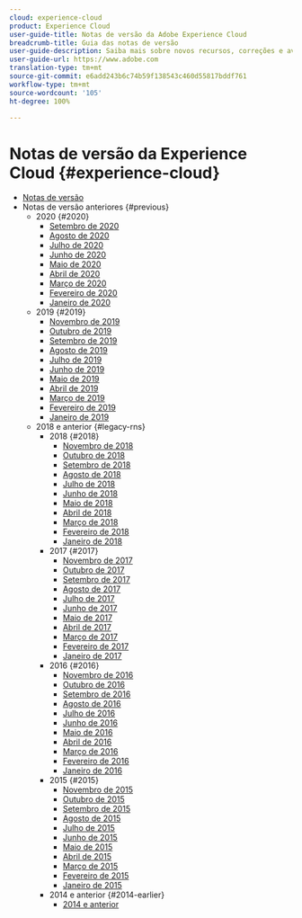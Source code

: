 ```yaml
---
cloud: experience-cloud
product: Experience Cloud
user-guide-title: Notas de versão da Adobe Experience Cloud
breadcrumb-title: Guia das notas de versão
user-guide-description: Saiba mais sobre novos recursos, correções e avisos importantes sobre o Adobe Experience Cloud.
user-guide-url: https://www.adobe.com
translation-type: tm+mt
source-git-commit: e6add243b6c74b59f138543c460d55817bddf761
workflow-type: tm+mt
source-wordcount: '105'
ht-degree: 100%

---
```



# Notas de versão da Experience Cloud {#experience-cloud}

+ [Notas de versão](current.md)
+ Notas de versão anteriores {#previous}
   + 2020 {#2020}
      + [Setembro de 2020](c-legacy-releases/2020/09102020.md)
      + [Agosto de 2020](c-legacy-releases/2020/08132020.md)
      + [Julho de 2020](c-legacy-releases/2020/07162020.md)
      + [Junho de 2020](c-legacy-releases/2020/06182020.md)
      + [Maio de 2020](c-legacy-releases/2020/05212020.md)
      + [Abril de 2020](c-legacy-releases/2020/04162020.md)
      + [Março de 2020](c-legacy-releases/2020/03122020.md)
      + [Fevereiro de 2020](c-legacy-releases/2020/02202020.md)
      + [Janeiro de 2020](c-legacy-releases/2020/01162020.md)
   + 2019 {#2019}
      + [Novembro de 2019](c-legacy-releases/2019/10312019.md)
      + [Outubro de 2019](c-legacy-releases/2019/10102019.md)
      + [Setembro de 2019](c-legacy-releases/2019/09122019.md)
      + [Agosto de 2019](c-legacy-releases/2019/08082019.md)
      + [Julho de 2019](c-legacy-releases/2019/07182019.md)
      + [Junho de 2019](c-legacy-releases/2019/06132019.md)
      + [Maio de 2019](c-legacy-releases/2019/05092019.md)
      + [Abril de 2019](c-legacy-releases/2019/04112019.md)
      + [Março de 2019](c-legacy-releases/2019/03072019.md)
      + [Fevereiro de 2019](c-legacy-releases/2019/02072019.md)
      + [Janeiro de 2019](c-legacy-releases/2019/01172019.md)
   + 2018 e anterior {#legacy-rns}
      + 2018 {#2018}
         + [Novembro de 2018](c-legacy-releases/2018/11012018.md)
         + [Outubro de 2018](c-legacy-releases/2018/10112018.md)
         + [Setembro de 2018](c-legacy-releases/2018/09132018.md)
         + [Agosto de 2018](c-legacy-releases/2018/08092018.md)
         + [Julho de 2018](c-legacy-releases/2018/07192018.md)
         + [Junho de 2018](c-legacy-releases/2018/06142018.md)
         + [Maio de 2018](c-legacy-releases/2018/05102018.md)
         + [Abril de 2018](c-legacy-releases/2018/04122018.md)
         + [Março de 2018](c-legacy-releases/2018/03082018.md)
         + [Fevereiro de 2018](c-legacy-releases/2018/02082018.md)
         + [Janeiro de 2018](c-legacy-releases/2018/01182018.md)
      + 2017 {#2017}
         + [Novembro de 2017](c-legacy-releases/2017/11092017.md)
         + [Outubro de 2017](c-legacy-releases/2017/10262017.md)
         + [Setembro de 2017](c-legacy-releases/2017/09212017.md)
         + [Agosto de 2017](c-legacy-releases/2017/08172017.md)
         + [Julho de 2017](c-legacy-releases/2017/07202017.md)
         + [Junho de 2017](c-legacy-releases/2017/06082017.md)
         + [Maio de 2017](c-legacy-releases/2017/05182017.md)
         + [Abril de 2017](c-legacy-releases/2017/04202017.md)
         + [Março de 2017](c-legacy-releases/2017/03092017.md)
         + [Fevereiro de 2017](c-legacy-releases/2017/02162017.md)
         + [Janeiro de 2017](c-legacy-releases/2017/01192017.md)
      + 2016 {#2016}
         + [Novembro de 2016](c-legacy-releases/2016/11102016.md)
         + [Outubro de 2016](c-legacy-releases/2016/10202016.md)
         + [Setembro de 2016](c-legacy-releases/2016/09152016.md)
         + [Agosto de 2016](c-legacy-releases/2016/08182016.md)
         + [Julho de 2016](c-legacy-releases/2016/07212016.md)
         + [Junho de 2016](c-legacy-releases/2016/06162016.md)
         + [Maio de 2016](c-legacy-releases/2016/05192016.md)
         + [Abril de 2016](c-legacy-releases/2016/04212016.md)
         + [Março de 2016](c-legacy-releases/2016/03172016.md)
         + [Fevereiro de 2016](c-legacy-releases/2016/02182016.md)
         + [Janeiro de 2016](c-legacy-releases/2016/01212016.md)
      + 2015 {#2015}
         + [Novembro de 2015](c-legacy-releases/2015/11052015.md)
         + [Outubro de 2015](c-legacy-releases/2015/10152015.md)
         + [Setembro de 2015](c-legacy-releases/2015/09172015.md)
         + [Agosto de 2015](c-legacy-releases/2015/08202015.md)
         + [Julho de 2015](c-legacy-releases/2015/07162015.md)
         + [Junho de 2015](c-legacy-releases/2015/06182015.md)
         + [Maio de 2015](c-legacy-releases/2015/05212015.md)
         + [Abril de 2015](c-legacy-releases/2015/04162015.md)
         + [Março de 2015](c-legacy-releases/2015/03192015.md)
         + [Fevereiro de 2015](c-legacy-releases/2015/02192015.md)
         + [Janeiro de 2015](c-legacy-releases/2015/01152015.md)
      + 2014 e anterior {#2014-earlier}
         + [2014 e anterior](c-legacy-releases/2014-earlier.md)